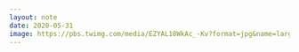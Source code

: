 ```yaml
---
layout: note
date: 2020-05-31
image: https://pbs.twimg.com/media/EZYAL18WkAc_-Kv?format=jpg&name=large
---
```


